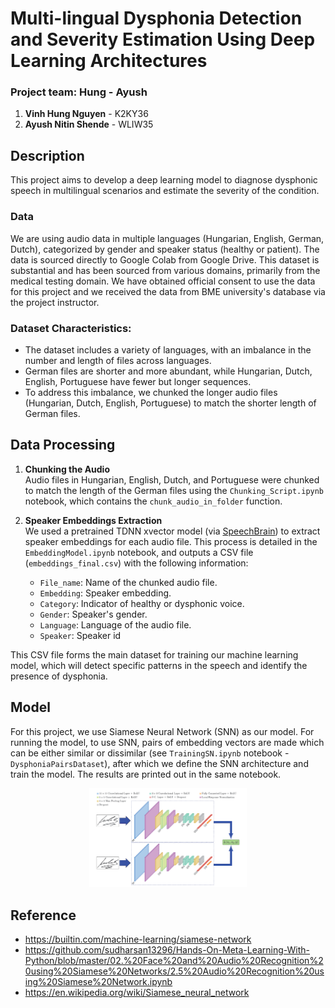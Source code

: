 # Multi-lingual Dysphonia Detection and Severity Estimation Using Deep Learning Architectures

### Project team: Hung - Ayush
1. **Vinh Hung Nguyen** - K2KY36
2. **Ayush Nitin Shende** - WLIW35

## Description
This project aims to develop a deep learning model to diagnose dysphonic speech in multilingual scenarios and estimate the severity of the condition.

### Data
We are using audio data in multiple languages (Hungarian, English, German, Dutch), categorized by gender and speaker status (healthy or patient). The data is sourced directly to Google Colab from Google Drive.
This dataset is substantial and has been sourced from various domains, primarily from the medical testing domain. We have obtained official consent to use the data for this project and we received the data from BME university's database via the project instructor.


### Dataset Characteristics:
- The dataset includes a variety of languages, with an imbalance in the number and length of files across languages.
- German files are shorter and more abundant, while Hungarian, Dutch, English, Portuguese have fewer but longer sequences.
- To address this imbalance, we chunked the longer audio files (Hungarian, Dutch, English, Portuguese) to match the shorter length of German files.

## Data Processing
1. **Chunking the Audio**  
   Audio files in Hungarian, English, Dutch, and Portuguese were chunked to match the length of the German files using the `Chunking_Script.ipynb` notebook, which contains the `chunk_audio_in_folder` function.

2. **Speaker Embeddings Extraction**  
   We used a pretrained TDNN xvector model (via [SpeechBrain](https://huggingface.co/speechbrain/spkrec-xvect-voxceleb)) to extract speaker embeddings for each audio file. This process is detailed in the `EmbeddingModel.ipynb` notebook, and outputs a CSV file (`embeddings_final.csv`) with the following information:
   - `File_name`: Name of the chunked audio file.
   - `Embedding`: Speaker embedding.
   - `Category`: Indicator of healthy or dysphonic voice.
   - `Gender`: Speaker's gender.
   - `Language`: Language of the audio file.
   - `Speaker`: Speaker id 

This CSV file forms the main dataset for training our machine learning model, which will detect specific patterns in the speech and identify the presence of dysphonia.

## Model
   For this project, we use Siamese Neural Network (SNN) as our model. For running the model, to use SNN, pairs of embedding vectors are made which can be either similar or dissimilar (see `TrainingSN.ipynb` notebook - `DysphoniaPairsDataset`), after which we define the SNN architecture and train the model. The results are printed out in the same notebook.
   <p align="center"><img width="50%" src="1_siamese-network.png" /></p>
    
## Reference
   - https://builtin.com/machine-learning/siamese-network
   - https://github.com/sudharsan13296/Hands-On-Meta-Learning-With-Python/blob/master/02.%20Face%20and%20Audio%20Recognition%20using%20Siamese%20Networks/2.5%20Audio%20Recognition%20using%20Siamese%20Network.ipynb
   - https://en.wikipedia.org/wiki/Siamese_neural_network
